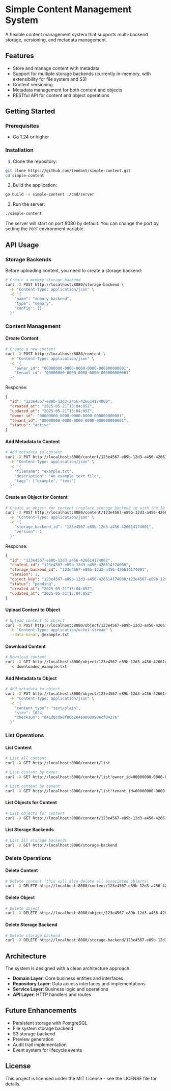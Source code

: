 # Simple Content Management System

A flexible content management system that supports multi-backend storage, versioning, and metadata management.

## Features

- Store and manage content with metadata
- Support for multiple storage backends (currently in-memory, with extensibility for file system and S3)
- Content versioning
- Metadata management for both content and objects
- RESTful API for content and object operations

## Getting Started

### Prerequisites

- Go 1.24 or higher

### Installation

1. Clone the repository:

```bash
git clone https://github.com/tendant/simple-content.git
cd simple-content
```

2. Build the application:

```bash
go build -o simple-content ./cmd/server
```

3. Run the server:

```bash
./simple-content
```

The server will start on port 8080 by default. You can change the port by setting the `PORT` environment variable.

## API Usage

### Storage Backends

Before uploading content, you need to create a storage backend:

```bash
# Create a memory storage backend
curl -X POST http://localhost:8080/storage-backend \
  -H "Content-Type: application/json" \
  -d '{
    "name": "memory-backend",
    "type": "memory",
    "config": {}
  }'
```

### Content Management

#### Create Content

```bash
# Create a new content
curl -X POST http://localhost:8080/content \
  -H "Content-Type: application/json" \
  -d '{
    "owner_id": "00000000-0000-0000-0000-000000000001",
    "tenant_id": "00000000-0000-0000-0000-000000000001"
  }'
```

Response:

```json
{
  "id": "123e4567-e89b-12d3-a456-426614174000",
  "created_at": "2025-05-21T15:04:05Z",
  "updated_at": "2025-05-21T15:04:05Z",
  "owner_id": "00000000-0000-0000-0000-000000000001",
  "tenant_id": "00000000-0000-0000-0000-000000000001",
  "status": "active"
}
```

#### Add Metadata to Content

```bash
# Add metadata to content
curl -X PUT http://localhost:8080/content/123e4567-e89b-12d3-a456-426614174000/metadata \
  -H "Content-Type: application/json" \
  -d '{
    "filename": "example.txt",
    "description": "An example text file",
    "tags": ["example", "text"]
  }'
```

#### Create an Object for Content

```bash
# Create an object for content (replace storage_backend_id with the ID from your storage backend creation)
curl -X POST http://localhost:8080/content/123e4567-e89b-12d3-a456-426614174000/objects \
  -H "Content-Type: application/json" \
  -d '{
    "storage_backend_id": "123e4567-e89b-12d3-a456-426614174001",
    "version": 1
  }'
```

Response:

```json
{
  "id": "123e4567-e89b-12d3-a456-426614174002",
  "content_id": "123e4567-e89b-12d3-a456-426614174000",
  "storage_backend_id": "123e4567-e89b-12d3-a456-426614174001",
  "version": 1,
  "object_key": "123e4567-e89b-12d3-a456-426614174000/123e4567-e89b-12d3-a456-426614174002",
  "status": "pending",
  "created_at": "2025-05-21T15:04:05Z",
  "updated_at": "2025-05-21T15:04:05Z"
}
```

#### Upload Content to Object

```bash
# Upload content to object
curl -X POST http://localhost:8080/object/123e4567-e89b-12d3-a456-426614174002/upload \
  -H "Content-Type: application/octet-stream" \
  --data-binary @example.txt
```

#### Download Content

```bash
# Download content
curl -X GET http://localhost:8080/object/123e4567-e89b-12d3-a456-426614174002/download \
  -o downloaded_example.txt
```

#### Add Metadata to Object

```bash
# Add metadata to object
curl -X PUT http://localhost:8080/object/123e4567-e89b-12d3-a456-426614174002/metadata \
  -H "Content-Type: application/json" \
  -d '{
    "content_type": "text/plain",
    "size": 1024,
    "checksum": "d41d8cd98f00b204e9800998ecf8427e"
  }'
```

### List Operations

#### List Content

```bash
# List all content
curl -X GET http://localhost:8080/content/list

# List content by owner
curl -X GET http://localhost:8080/content/list?owner_id=00000000-0000-0000-0000-000000000001

# List content by tenant
curl -X GET http://localhost:8080/content/list?tenant_id=00000000-0000-0000-0000-000000000001
```

#### List Objects for Content

```bash
# List objects for content
curl -X GET http://localhost:8080/content/123e4567-e89b-12d3-a456-426614174000/objects
```

#### List Storage Backends

```bash
# List all storage backends
curl -X GET http://localhost:8080/storage-backend
```

### Delete Operations

#### Delete Content

```bash
# Delete content (this will also delete all associated objects)
curl -X DELETE http://localhost:8080/content/123e4567-e89b-12d3-a456-426614174000
```

#### Delete Object

```bash
# Delete object
curl -X DELETE http://localhost:8080/object/123e4567-e89b-12d3-a456-426614174002
```

#### Delete Storage Backend

```bash
# Delete storage backend
curl -X DELETE http://localhost:8080/storage-backend/123e4567-e89b-12d3-a456-426614174001
```

## Architecture

The system is designed with a clean architecture approach:

- **Domain Layer**: Core business entities and interfaces
- **Repository Layer**: Data access interfaces and implementations
- **Service Layer**: Business logic and operations
- **API Layer**: HTTP handlers and routes

## Future Enhancements

- Persistent storage with PostgreSQL
- File system storage backend
- S3 storage backend
- Preview generation
- Audit trail implementation
- Event system for lifecycle events

## License

This project is licensed under the MIT License - see the LICENSE file for details.
